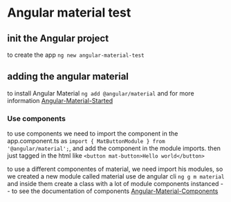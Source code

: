 # Angular material test

## init the Angular project 
to create the app `ng new angular-material-test`

## adding the angular material 
to install Angular Material `ng add @angular/material` and for more information [Angular-Material-Started](https://material.angular.io/guide/getting-started)

### Use components
 to use components we need to import the component in the app.component.ts as `import { MatButtonModule } from '@angular/material';`, and add the component in the module imports.
 then just tagged in the html like `<button mat-button>Hello world</button>`

 to use a different componentes of material, we need import his modules, so we created a new module called material use de angular cli `ng g m material` and inside them create a class with a lot of module components instanced -- to see the documentation of components [Angular-Material-Components](https://material.angular.io/components/categories)